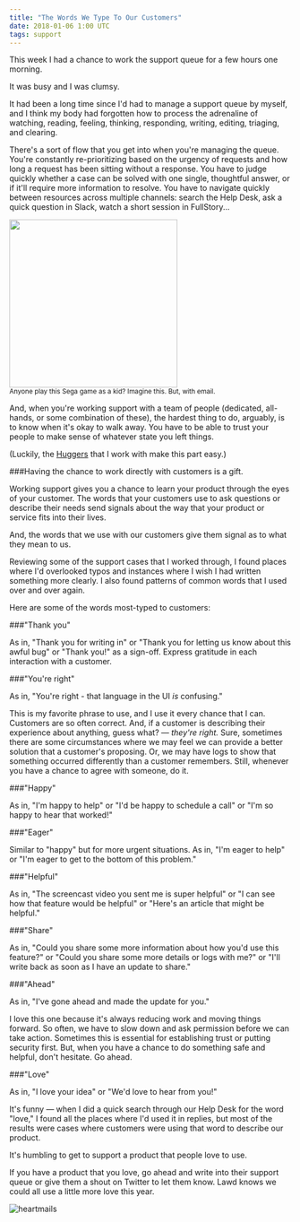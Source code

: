 ```yaml
---
title: "The Words We Type To Our Customers"
date: 2018-01-06 1:00 UTC
tags: support
---
```


This week I had a chance to work the support queue for a few hours one morning. 

It was busy and I was clumsy. 

It had been a long time since I'd had to manage a support queue by myself, and I think my body had forgotten how to process the adrenaline of watching, reading, feeling, thinking, responding, writing, editing, triaging, and clearing.

There's a sort of flow that you get into when you're managing the queue. You're constantly re-prioritizing based on the urgency of requests and how long a request has been sitting without a response. You have to judge quickly whether a case can be solved with one single, thoughtful answer, or if it'll require more information to resolve. You have to navigate quickly between resources across multiple channels: search the Help Desk, ask a quick question in Slack, watch a short session in FullStory...

<img style="width: 300px;" src="/img/mean-bean-machine.gif"/>
<br/>
<sub>Anyone play this Sega game as a kid? Imagine this. But, with email.</sub>

And, when you're working support with a team of people (dedicated, all-hands, or some combination of these), the hardest thing to do, arguably, is to know when it's okay to walk away. You have to be able to trust your people to make sense of whatever state you left things. 

(Luckily, the [Huggers](https://blog.fullstory.com/empathy-at-scale-meet-fullstory-huggers/) that I work with make this part easy.)

###Having the chance to work directly with customers is a gift. 

Working support gives you a chance to learn your product through the eyes of your customer. The words that your customers use to ask questions or describe their needs send signals about the way that your product or service fits into their lives.

And, the words that we use with our customers give them signal as to what they mean to us.

Reviewing some of the support cases that I worked through, I found places where I'd overlooked typos and instances where I wish I had written something more clearly. I also found patterns of common words that I used over and over again.

Here are some of the words most-typed to customers:

###"Thank you"

As in, "Thank you for writing in" or "Thank you for letting us know about this awful bug" or "Thank you!" as a sign-off. Express gratitude in each interaction with a customer.

###"You're right"

As in, "You're right - that language in the UI _is_ confusing." 

This is my favorite phrase to use, and I use it every chance that I can. Customers are so often correct. And, if a customer is describing their experience about anything, guess what? — _they're right._ Sure, sometimes there are some circumstances where we may feel we can provide a better solution that a customer's proposing. Or, we may have logs to show that something occurred differently than a customer remembers. Still, whenever you have a chance to agree with someone, do it.

###"Happy"

As in, "I'm happy to help" or "I'd be happy to schedule a call" or "I'm so happy to hear that worked!"

###"Eager"

Similar to "happy" but for more urgent situations. As in, "I'm eager to help" or "I'm eager to get to the bottom of this problem."

###"Helpful"

As in, "The screencast video you sent me is super helpful" or "I can see how that feature would be helpful" or "Here's an article that might be helpful."

###"Share"

As in, "Could you share some more information about how you'd use this feature?" or "Could you share some more details or logs with me?" or "I'll write back as soon as I have an update to share."

###"Ahead"

As in, "I've gone ahead and made the update for you." 

I love this one because it's always reducing work and moving things forward. So often, we have to slow down and ask permission before we can take action. Sometimes this is essential for establishing trust or putting security first. But, when you have a chance to do something safe and helpful, don't hesitate. Go ahead.

###"Love"

As in, "I love your idea" or "We'd love to hear from you!"

It's funny — when I did a quick search through our Help Desk for the word "love," I found all the places where I'd used it in replies, but most of the results were cases where customers were using that word to describe our product.

It's humbling to get to support a product that people love to use.

If you have a product that you love, go ahead and write into their support queue or give them a shout on Twitter to let them know. Lawd knows we could all use a little more love this year. 

![heartmails](/img/heartmails.jpg)
